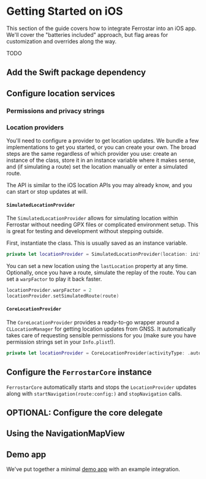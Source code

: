 # Getting Started on iOS

This section of the guide covers how to integrate Ferrostar into an iOS app.
We'll cover the "batteries included" approach, but flag areas for customization and overrides along the way.

TODO

## Add the Swift package dependency

## Configure location services

### Permissions and privacy strings

### Location providers

You'll need to configure a provider to get location updates.
We bundle a few implementations to get you started, or you can create your own.
The broad steps are the same regardless of which provider you use:
create an instance of the class,
store it in an instance variable where it makes sense,
and (if simulating a route) set the location manually or enter a simulated route.

The API is similar to the iOS location APIs you may already know,
and you can start or stop updates at will.

#### `SimulatedLocationProvider`

The `SimulatedLocationProvider` allows for simulating location within Ferrostar
without needing GPX files or complicated environment setup.
This is great for testing and development without stepping outside.

First, instantiate the class.
This is usually saved as an instance variable.

```swift
private let locationProvider = SimulatedLocationProvider(location: initialLocation)
```

You can set a new location using the `lastLocation` property at any time.
Optionally, once you have a route, simulate the replay of the route.
You can set a `warpFactor` to play it back faster.

```swift
locationProvider.warpFactor = 2
locationProvider.setSimulatedRoute(route)
```

#### `CoreLocationProvider`

The `CoreLocationProvider` provides a ready-to-go wrapper around a `CLLocationManager`
for getting location updates from GNSS.
It automatically takes care of requesting sensible permissions for you
(make sure you have permission strings set in your `Info.plist`!).

```swift
private let locationProvider = CoreLocationProvider(activityType: .automotiveNavigation)
```

## Configure the `FerrostarCore` instance

`FerrostarCore` automatically starts and stops the `LocationProvider` updates
along with `startNavigation(route:config:)` and `stopNavigation` calls.

## OPTIONAL: Configure the core delegate

## Using the NavigationMapView

## Demo app

We've put together a minimal [demo app](https://github.com/stadiamaps/ferrostar/tree/main/apple/DemoApp) with an example integration.
